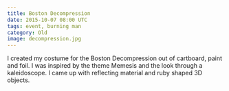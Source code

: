 ```yaml
---
title: Boston Decompression
date: 2015-10-07 08:00 UTC
tags: event, burning man
category: Old
image: decompression.jpg
---
```


I created my costume for the Boston Decompression out of cartboard, paint and foil. I was inspired by the theme Memesis and the look through a kaleidoscope. I came up with reflecting material and ruby shaped 3D objects.


